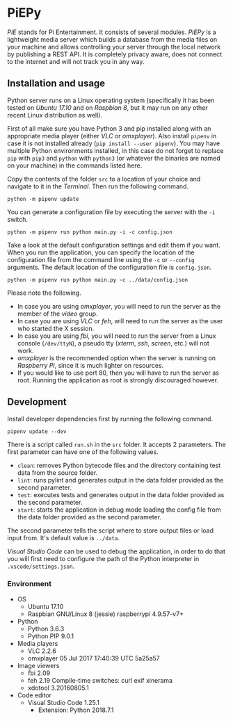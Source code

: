 # PiEPy

_PiE_ stands for Pi Entertainment. It consists of several modules. _PiEPy_ is a lightweight media server which builds a database from the media files on your machine and allows controlling your server through the local network by publishing a REST API. It is completely privacy aware, does not connect to the internet and will not track you in any way.

## Installation and usage

Python server runs on a Linux operating system (specifically it has been tested on _Ubuntu 17.10_ and on _Raspbian 8_, but it may run on any other recent Linux distribution as well).

First of all make sure you have Python 3 and pip installed along with an appropriate media player (either _VLC_ or _omxplayer_). Also install `pipenv` in case it is not installed already (`pip install --user pipenv`). You may have multiple Python environments installed, in this case do not forget to replace `pip` with `pip3` and `python` with `python3` (or whatever the binaries are named on your machine) in the commands listed here.

Copy the contents of the folder `src` to a location of your choice and navigate to it in the _Terminal_. Then run the following command.

    python -m pipenv update

You can generate a configuration file by executing the server with the `-i` switch.

    python -m pipenv run python main.py -i -c config.json

Take a look at the default configuration settings and edit them if you want. When you run the application, you can specify the location of the configuration file from the command line using the `-c` or `--config` arguments. The default location of the configuration file is `config.json`.

    python -m pipenv run python main.py -c ../data/config.json

Please note the following.

  * In case you are using _omxplayer_, you will need to run the server as the member of the _video_ group.
  * In case you are using _VLC_ or _feh_, will need to run the server as the user who started the X session.
  * In case you are using _fbi_, you will need to run the server from a Linux console (`/dev/ttyN`), a pseudo tty (_xterm_, _ssh_, _screen_, etc.) will not work.
  * _omxplayer_ is the recommended option when the server is running on _Raspberry Pi_, since it is much lighter on resources.
  * If you would like to use port 80, then you will have to run the server as root. Running the application as root is strongly discouraged however.

## Development

Install developer dependencies first by running the following command.

    pipenv update --dev

There is a script called `run.sh` in the `src` folder. It accepts 2 parameters. The first parameter can have one of the following values.

  * `clean`: removes Python bytecode files and the directory containing test data from the source folder.
  * `lint`: runs pylint and generates output in the data folder provided as the second parameter.
  * `test`: executes tests and generates output in the data folder provided as the second parameter.
  * `start`: starts the application in debug mode loading the config file from the data folder provided as the second parameter.

The second parameter tells the script where to store output files or load input from. It's default value is `../data`.

_Visual Studio Code_ can be used to debug the application, in order to do that you will first need to configure the path of the Python interpreter in `.vscode/settings.json`.

### Environment

  * OS
    * Ubuntu 17.10
    * Raspbian GNU/Linux 8 (jessie) raspberrypi 4.9.57-v7+
  * Python
    * Python 3.6.3
    * Python PIP 9.0.1
  * Media players
    * VLC 2.2.6
    * omxplayer 05 Jul 2017 17:40:39 UTC 5a25a57
  * Image viewers
    * fbi 2.09
    * feh 2.19 Compile-time switches: curl exif xinerama
    * xdotool 3.20160805.1
  * Code editor
    * Visual Studio Code 1.25.1
      * Extension: Python 2018.7.1

